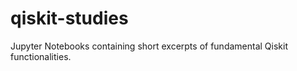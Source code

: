 # qiskit-studies

Jupyter Notebooks containing short excerpts of fundamental Qiskit functionalities.
